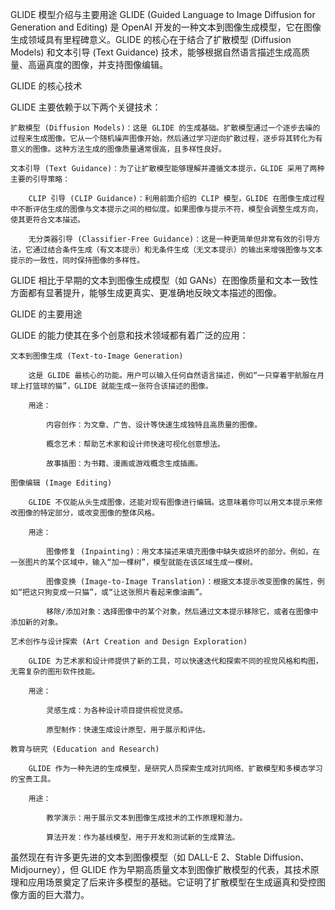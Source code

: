 GLIDE 模型介绍与主要用途
GLIDE (Guided Language to Image Diffusion for Generation and Editing) 是 OpenAI 开发的一种文本到图像生成模型，它在图像生成领域具有里程碑意义。GLIDE 的核心在于结合了扩散模型 (Diffusion Models) 和文本引导 (Text Guidance) 技术，能够根据自然语言描述生成高质量、高逼真度的图像，并支持图像编辑。

GLIDE 的核心技术

GLIDE 主要依赖于以下两个关键技术：

    扩散模型 (Diffusion Models)：这是 GLIDE 的生成基础。扩散模型通过一个逐步去噪的过程来生成图像。它从一个随机噪声图像开始，然后通过学习逆向扩散过程，逐步将其转化为有意义的图像。这种方法生成的图像质量通常很高，且多样性良好。

    文本引导 (Text Guidance)：为了让扩散模型能够理解并遵循文本提示，GLIDE 采用了两种主要的引导策略：

        CLIP 引导 (CLIP Guidance)：利用前面介绍的 CLIP 模型，GLIDE 在图像生成过程中不断评估生成的图像与文本提示之间的相似度。如果图像与提示不符，模型会调整生成方向，使其更符合文本描述。

        无分类器引导 (Classifier-Free Guidance)：这是一种更简单但非常有效的引导方法，它通过结合条件生成（有文本提示）和无条件生成（无文本提示）的输出来增强图像与文本提示的一致性，同时保持图像的多样性。

GLIDE 相比于早期的文本到图像生成模型（如 GANs）在图像质量和文本一致性方面都有显著提升，能够生成更真实、更准确地反映文本描述的图像。

GLIDE 的主要用途

GLIDE 的能力使其在多个创意和技术领域都有着广泛的应用：

    文本到图像生成 (Text-to-Image Generation)

        这是 GLIDE 最核心的功能。用户可以输入任何自然语言描述，例如“一只穿着宇航服在月球上打篮球的猫”，GLIDE 就能生成一张符合该描述的图像。

        用途：

            内容创作：为文章、广告、设计等快速生成独特且高质量的图像。

            概念艺术：帮助艺术家和设计师快速可视化创意想法。

            故事插图：为书籍、漫画或游戏概念生成插画。

    图像编辑 (Image Editing)

        GLIDE 不仅能从头生成图像，还能对现有图像进行编辑。这意味着你可以用文本提示来修改图像的特定部分，或改变图像的整体风格。

        用途：

            图像修复 (Inpainting)：用文本描述来填充图像中缺失或损坏的部分。例如，在一张图片的某个区域中，输入“加一棵树”，模型就能在该区域生成一棵树。

            图像变换 (Image-to-Image Translation)：根据文本提示改变图像的属性，例如“把这只狗变成一只猫”，或“让这张照片看起来像油画”。

            移除/添加对象：选择图像中的某个对象，然后通过文本提示移除它，或者在图像中添加新的对象。

    艺术创作与设计探索 (Art Creation and Design Exploration)

        GLIDE 为艺术家和设计师提供了新的工具，可以快速迭代和探索不同的视觉风格和构图，无需复杂的图形软件技能。

        用途：

            灵感生成：为各种设计项目提供视觉灵感。

            原型制作：快速生成设计原型，用于展示和评估。

    教育与研究 (Education and Research)

        GLIDE 作为一种先进的生成模型，是研究人员探索生成对抗网络、扩散模型和多模态学习的宝贵工具。

        用途：

            教学演示：用于展示文本到图像生成技术的工作原理和潜力。

            算法开发：作为基线模型，用于开发和测试新的生成算法。

虽然现在有许多更先进的文本到图像模型（如 DALL-E 2、Stable Diffusion、Midjourney），但 GLIDE 作为早期高质量文本到图像扩散模型的代表，其技术原理和应用场景奠定了后来许多模型的基础。它证明了扩散模型在生成逼真和受控图像方面的巨大潜力。